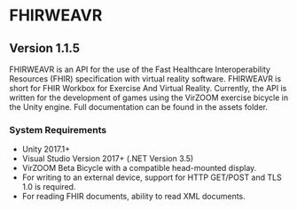 # FHIRWEAVR
## Version 1.1.5

FHIRWEAVR is an API for the use of the Fast Healthcare Interoperability Resources (FHIR) specification with virtual reality software. FHIRWEAVR is short for FHIR Workbox for Exercise And Virtual Reality. Currently, the API is written for the development of games using the VirZOOM exercise bicycle in the Unity engine. Full documentation can be found in the assets folder.

### System Requirements 

- Unity 2017.1+
- Visual Studio Version 2017+ (.NET Version 3.5)
- VirZOOM Beta Bicycle with a compatible head-mounted display.
- For writing to an external device, support for HTTP GET/POST and TLS 1.0 is required.
- For reading FHIR documents, ability to read XML documents.
